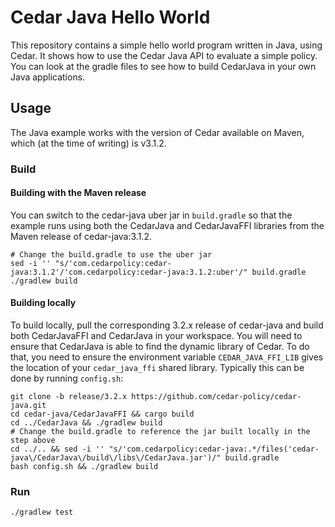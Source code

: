 # Cedar Java Hello World

This repository contains a simple hello world program written in Java, using Cedar.
It shows how to use the Cedar Java API to evaluate a simple policy. You can look at the gradle files to see how to build CedarJava in your own Java applications.

## Usage

The Java example works with the version of Cedar available on Maven, which (at the time of writing) is v3.1.2.

### Build

#### Building with the Maven release

You can switch to the cedar-java uber jar in `build.gradle` so that the example runs using both the CedarJava and
CedarJavaFFI libraries from the Maven release of cedar-java:3.1.2.

```shell
# Change the build.gradle to use the uber jar
sed -i '' "s/'com.cedarpolicy:cedar-java:3.1.2'/'com.cedarpolicy:cedar-java:3.1.2:uber'/" build.gradle
./gradlew build
```

#### Building locally

To build locally, pull the corresponding 3.2.x release of cedar-java and build both CedarJavaFFI and CedarJava in your workspace.
You will need to ensure that CedarJava is able to find the dynamic library of Cedar. To do that, you need to ensure the
environment variable `CEDAR_JAVA_FFI_LIB` gives the location of your `cedar_java_ffi` shared library. Typically this can be done by running `config.sh`:

```shell
git clone -b release/3.2.x https://github.com/cedar-policy/cedar-java.git
cd cedar-java/CedarJavaFFI && cargo build
cd ../CedarJava && ./gradlew build
# Change the build.gradle to reference the jar built locally in the step above
cd ../.. && sed -i '' "s/'com.cedarpolicy:cedar-java:.*/files('cedar-java\/CedarJava\/build\/libs\/CedarJava.jar')/" build.gradle
bash config.sh && ./gradlew build
```

### Run

```shell
./gradlew test
```

